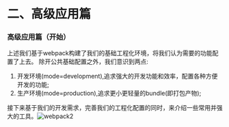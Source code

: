# 二、高级应用篇

### 高级应用篇（开始）

上述我们基于webpack构建了我们的基础工程化环境，将我们认为需要的功能配置了上去。 除开公共基础配置之外，我们意识到两点:

1. 开发环境(mode=development),追求强大的开发功能和效率，配置各种方便开发的功能;
2. 生产环境(mode=production),追求更小更轻量的bundle(即打包产物);

接下来基于我们的开发需求，完善我们的工程化配置的同时，来介绍一些常用并强大的工具。![webpack2](https://s2.loli.net/2022/02/21/U1yixRzHabPmVDA.png)
